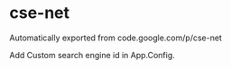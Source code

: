 # cse-net
Automatically exported from code.google.com/p/cse-net

Add Custom search engine id in App.Config.
